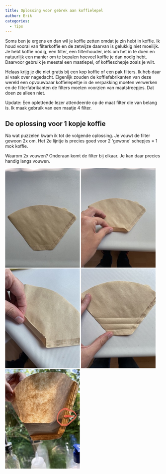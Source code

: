 ```yaml
---
title: Oplossing voor gebrek aan koffielepel
author: Erik
categories:
  - Tips
---
```

Soms ben je ergens en dan wil je koffie zetten omdat je zin hebt in koffie. Ik houd vooral van filterkoffie en de zetwijze daarvan is gelukkig niet moeilijk. Je hebt koffie nodig, een filter, een filterhouder, iets om het in te doen en natuurlijk een manier om te bepalen hoeveel koffie je dan nodig hebt. Daarvoor gebruik je meestal een maatlepel, of koffieschepje zoals je wilt. 

Helaas krijg je die niet gratis bij een kop koffie of een pak filters. Ik heb daar al vaak over nagedacht. Eigenlijk zouden de koffiefabrikanten van deze wereld een opvouwbaar koffielepeltje in de verpakking moeten verwerken en de filterfabrikanten de filters moeten voorzien van maatstreepjes. Dat doen ze alleen niet. 

Update: Een oplettende lezer attendeerde op de maat filter die van belang is. Ik maak gebruik van een maatje 4 filter.

## De oplossing voor 1 kopje koffie
Na wat puzzelen kwam ik tot de volgende oplossing. Je vouwt de filter gewoon 2x om. Het 2e lijntje is precies goed voor 2 'gewone' schepjes = 1 mok koffie. 

Waarom 2x vouwen? Onderaan komt de filter bij elkaar. Je kan daar precies handig langs vouwen. 

![Plaatje](/assets/posts/IMG_7618.jpeg)
![Plaatje](/assets/posts/IMG_7619.jpeg)
![Plaatje](/assets/posts/IMG_7620.jpeg)
![Plaatje](/assets/posts/IMG_7622.jpeg)
![Plaatje](/assets/posts/IMG_7623.jpeg)


